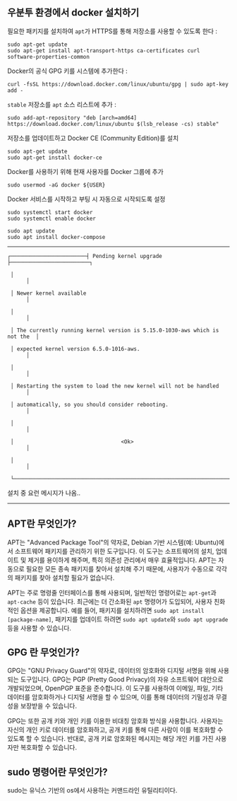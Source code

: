 
## 우분투 환경에서 docker 설치하기 

필요한 패키지를 설치하여 `apt`가 HTTPS를 통해 저장소를 사용할 수 있도록 한다 : 
```
sudo apt-get update
sudo apt-get install apt-transport-https ca-certificates curl software-properties-common
```


Docker의 공식 GPG 키를 시스템에 추가한다 : 
```
curl -fsSL https://download.docker.com/linux/ubuntu/gpg | sudo apt-key add -
```


`stable` 저장소를 `apt` 소스 리스트에 추가 : 
```
sudo add-apt-repository "deb [arch=amd64] https://download.docker.com/linux/ubuntu $(lsb_release -cs) stable"
```

저장소를 업데이트하고 Docker CE (Community Edition)를 설치
```
sudo apt-get update
sudo apt-get install docker-ce
```

Docker를 사용하기 위해 현재 사용자를 Docker 그룹에 추가
```
sudo usermod -aG docker ${USER}
```

Docker 서비스를 시작하고 부팅 시 자동으로 시작되도록 설정
```
sudo systemctl start docker
sudo systemctl enable docker
```


```
sudo apt update
sudo apt install docker-compose
```


---
```
┌────────────────────────┤ Pending kernel upgrade ├─────────────────────────┐

 │                                                                           │ 

 │ Newer kernel available                                                    │ 

 │                                                                           │ 

 │ The currently running kernel version is 5.15.0-1030-aws which is not the  │ 

 │ expected kernel version 6.5.0-1016-aws.                                   │ 

 │                                                                           │ 

 │ Restarting the system to load the new kernel will not be handled          │ 

 │ automatically, so you should consider rebooting.                          │ 

 │                                                                           │ 

 │                                  <Ok>                                     │ 

 │                                                                           │ 

 └───────────────────────────────────────────────────────────────────────────┘
```

설치 중 요런 메시지가 나옴.. 




---

## APT란 무엇인가? 

APT는 "Advanced Package Tool"의 약자로, Debian 기반 시스템(예: Ubuntu)에서 소프트웨어 패키지를 관리하기 위한 도구입니다. 이 도구는 소프트웨어의 설치, 업데이트 및 제거를 용이하게 해주며, 특히 의존성 관리에서 매우 효율적입니다. APT는 자동으로 필요한 모든 종속 패키지를 찾아서 설치해 주기 때문에, 사용자가 수동으로 각각의 패키지를 찾아 설치할 필요가 없습니다.

APT는 주로 명령줄 인터페이스를 통해 사용되며, 일반적인 명령어로는 `apt-get`과 `apt-cache` 등이 있습니다. 최근에는 더 간소화된 `apt` 명령어가 도입되어, 사용자 친화적인 옵션을 제공합니다. 예를 들어, 패키지를 설치하려면 `sudo apt install [package-name]`, 패키지를 업데이트 하려면 `sudo apt update`와 `sudo apt upgrade` 등을 사용할 수 있습니다.


## GPG 란 무엇인가? 

GPG는 "GNU Privacy Guard"의 약자로, 데이터의 암호화와 디지털 서명을 위해 사용되는 도구입니다. GPG는 PGP (Pretty Good Privacy)의 자유 소프트웨어 대안으로 개발되었으며, OpenPGP 표준을 준수합니다. 이 도구를 사용하여 이메일, 파일, 기타 데이터를 암호화하거나 디지털 서명을 할 수 있으며, 이를 통해 데이터의 기밀성과 무결성을 보장받을 수 있습니다.

GPG는 또한 공개 키와 개인 키를 이용한 비대칭 암호화 방식을 사용합니다. 사용자는 자신의 개인 키로 데이터를 암호화하고, 공개 키를 통해 다른 사람이 이를 복호화할 수 있도록 할 수 있습니다. 반대로, 공개 키로 암호화된 메시지는 해당 개인 키를 가진 사용자만 복호화할 수 있습니다.


## sudo 명령어란 무엇인가? 

sudo는 유닉스 기반의 os에서 사용하는 커맨드라인 유틸리티이다. 